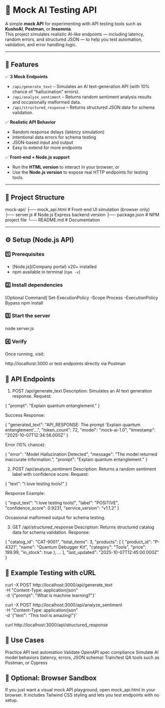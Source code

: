 # 🧠 Mock AI Testing API

A simple **mock API** for experimenting with API testing tools such as **KushoAI**, **Postman**, or **Insomnia**.  
This project simulates realistic AI-like endpoints — including latency, random errors, and structured JSON — to help you test automation, validation, and error handling logic.

---

## 🚀 Features

✅ **3 Mock Endpoints**
- `/api/generate_text` – Simulates an AI text-generation API (with 10% chance of “hallucination” errors).  
- `/api/analyze_sentiment` – Returns random sentiment analysis results and occasionally malformed data.  
- `/api/structured_response` – Returns structured JSON data for schema validation.

✅ **Realistic API Behavior**
- Random response delays (latency simulation)  
- Intentional data errors for schema testing  
- JSON-based input and output  
- Easy to extend for more endpoints  

✅ **Front-end + Node.js support**
- Run the **HTML version** to interact in your browser, or  
- Use the **Node.js version** to expose real HTTP endpoints for testing tools.

---

## 🧩 Project Structure

mock-api/
├── mock_api.html # Front-end UI simulation (browser only)
├── server.js # Node.js Express backend version
├── package.json # NPM project file
└── README.md # Documentation

---

## ⚙️ Setup (Node.js API)

### 1️⃣ Prerequisites
- [Node.js](Company portal) v20+ installed  
- npm available in terminal (`npm -v`)

### 2️⃣ Install dependencies
[Optional Command] Set-ExecutionPolicy -Scope Process -ExecutionPolicy Bypass
npm install

### 3️⃣ Start the server
node server.js

### 4️⃣ Verify
Once running, visit:

http://localhost:3000
or test endpoints directly via Postman

## 🧠 API Endpoints
1. POST /api/generate_text
Description: Simulates an AI text generation response.
Request:

{
  "prompt": "Explain quantum entanglement."
}

Success Response:

{
  "generated_text": "API_RESPONSE: The prompt 'Explain quantum entanglement'...",
  "token_count": 72,
  "model": "mock-ai-1.0",
  "timestamp": "2025-10-07T12:34:56.000Z"
}

Error (10% chance):

{
  "error": "Model Hallucination Detected",
  "message": "The model returned inaccurate information.",
  "prompt": "Explain quantum entanglement."
}

2. POST /api/analyze_sentiment
Description: Returns a random sentiment label with confidence score.
Request:

{
  "text": "I love testing tools!"
}

Response Example:

{
  "input_text": "I love testing tools!",
  "label": "POSITIVE",
  "confidence_score": 0.9231,
  "service_version": "v1.1.2"
}

Occasional malformed output for schema testing.

3. GET /api/structured_response
Description: Returns structured catalog data for schema validation.
Response:

{
  "catalog_id": "CAT-9001",
  "total_items": 3,
  "products": [
    {
      "product_id": "P-4321",
      "name": "Quantum Debugger Kit",
      "category": "Tools",
      "price": 199.99,
      "in_stock": true
    },
    ...
  ],
  "last_updated": "2025-10-07T12:45:00.000Z"
}


## 🧪 Example Testing with cURL

curl -X POST http://localhost:3000/api/generate_text \
  -H "Content-Type: application/json" \
  -d '{"prompt": "What is machine learning?"}'

curl -X POST http://localhost:3000/api/analyze_sentiment \
  -H "Content-Type: application/json" \
  -d '{"text": "This tool is amazing!"}'

curl http://localhost:3000/api/structured_response

## 🧰 Use Cases
Practice API test automation
Validate OpenAPI spec compliance
Simulate AI model behaviors (latency, errors, JSON schema)
Train/test QA tools such as Postman, or Cypress

## 🧩 Optional: Browser Sandbox
If you just want a visual mock API playground, open mock_api.html in your browser.
It includes Tailwind CSS styling and lets you test endpoints with no setup.

